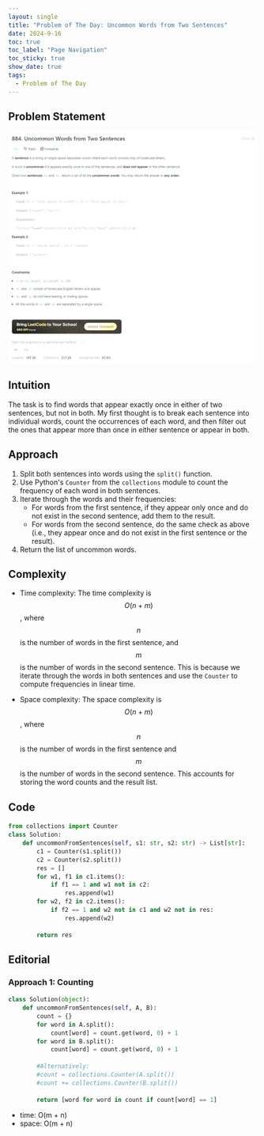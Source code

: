 ```yaml
---
layout: single
title: "Problem of The Day: Uncommon Words from Two Sentences"
date: 2024-9-16
toc: true
toc_label: "Page Navigation"
toc_sticky: true
show_date: true
tags:
  - Problem of The Day
---
```


## Problem Statement

![problem](/assets/images/2024-09-16_17-14-53-problem-884.png)

## Intuition

The task is to find words that appear exactly once in either of two sentences, but not in both. My first thought is to break each sentence into individual words, count the occurrences of each word, and then filter out the ones that appear more than once in either sentence or appear in both.

## Approach

1. Split both sentences into words using the `split()` function.
2. Use Python's `Counter` from the `collections` module to count the frequency of each word in both sentences.
3. Iterate through the words and their frequencies:
   - For words from the first sentence, if they appear only once and do not exist in the second sentence, add them to the result.
   - For words from the second sentence, do the same check as above (i.e., they appear once and do not exist in the first sentence or the result).
4. Return the list of uncommon words.

## Complexity

- Time complexity:
  The time complexity is $$O(n + m)$$, where $$n$$ is the number of words in the first sentence, and $$m$$ is the number of words in the second sentence. This is because we iterate through the words in both sentences and use the `Counter` to compute frequencies in linear time.

- Space complexity:
  The space complexity is $$O(n + m)$$, where $$n$$ is the number of words in the first sentence and $$m$$ is the number of words in the second sentence. This accounts for storing the word counts and the result list.

## Code

```python
from collections import Counter
class Solution:
    def uncommonFromSentences(self, s1: str, s2: str) -> List[str]:
        c1 = Counter(s1.split())
        c2 = Counter(s2.split())
        res = []
        for w1, f1 in c1.items():
            if f1 == 1 and w1 not in c2:
                res.append(w1)
        for w2, f2 in c2.items():
            if f2 == 1 and w2 not in c1 and w2 not in res:
                res.append(w2)

        return res
```

## Editorial

### Approach 1: Counting

```python
class Solution(object):
    def uncommonFromSentences(self, A, B):
        count = {}
        for word in A.split():
            count[word] = count.get(word, 0) + 1
        for word in B.split():
            count[word] = count.get(word, 0) + 1

        #Alternatively:
        #count = collections.Counter(A.split())
        #count += collections.Counter(B.split())

        return [word for word in count if count[word] == 1]
```

- time: O(m + n)
- space: O(m + n)
